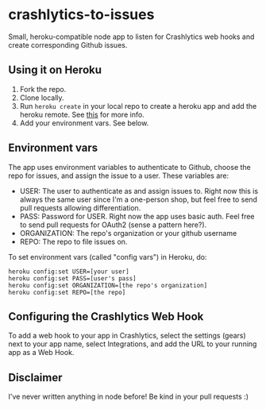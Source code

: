crashlytics-to-issues
=====================

Small, heroku-compatible node app to listen for Crashlytics web hooks and create corresponding Github issues.

## Using it on Heroku

1. Fork the repo.
2. Clone locally.
3. Run `heroku create` in your local repo to create a heroku app and add the heroku remote. See [this](https://devcenter.heroku.com/articles/nodejs) for more info.
4. Add your environment vars. See below.

## Environment vars

The app uses environment variables to authenticate to Github, choose the repo for issues, and assign the issue to a user. These variables are:

* USER: The user to authenticate as and assign issues to. Right now this is always the same user since I'm a one-person shop, but feel free to send pull requests allowing differentiation.
* PASS: Password for USER. Right now the app uses basic auth. Feel free to send pull requests for OAuth2 (sense a pattern here?).
* ORGANIZATION: The repo's organization or your github username
* REPO: The repo to file issues on.

To set environment vars (called "config vars") in Heroku, do:

    heroku config:set USER=[your user]
    heroku config:set PASS=[user's pass]
    heroku config:set ORGANIZATION=[the repo's organization]
    heroku config:set REPO=[the repo]

## Configuring the Crashlytics Web Hook

To add a web hook to your app in Crashlytics, select the settings (gears) next to your app name, select Integrations, and add the URL to your running app as a Web Hook.

## Disclaimer

I've never written anything in node before! Be kind in your pull requests :)
